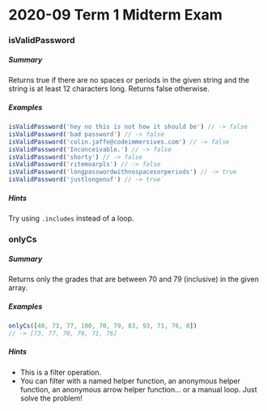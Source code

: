 # 2020-09 Term 1 Midterm Exam



### isValidPassword

##### Summary

Returns true if there are no spaces or periods in the given string and the string is at least 12 characters long. Returns false otherwise.

##### Examples

``` javascript
isValidPassword('hey no this is not how it should be') // -> false
isValidPassword('bad password') // -> false
isValidPassword('colin.jaffe@codeimmersives.com') // -> false
isValidPassword('Inconceivable.') // -> false
isValidPassword('shorty') // -> false
isValidPassword('ritemoarpls') // -> false
isValidPassword('longpasswordwithnospacesorperiods') // -> true
isValidPassword('justlongenuf') // -> true`
```

##### Hints

Try using `.includes` instead of a loop.


### onlyCs

##### Summary

Returns only the grades that are between 70 and 79 (inclusive) in the given array.


##### Examples

``` javascript
onlyCs([40, 73, 77, 100, 70, 79, 83, 93, 71, 76, 0])
// -> [73, 77, 70, 79, 71, 76]
```


##### Hints

* This is a filter operation.
* You can filter with a named helper function, an anonymous helper function, an anonymous arrow helper function... or a manual loop. Just solve the problem!

